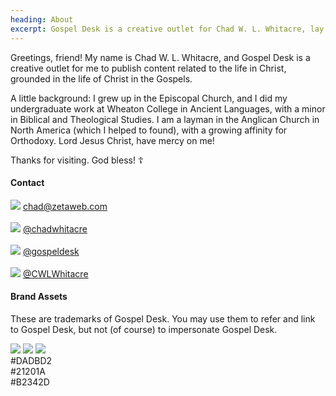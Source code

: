 ```yaml
---
heading: About
excerpt: Gospel Desk is a creative outlet for Chad W. L. Whitacre, lay theologian.
---
```


Greetings, friend! My name is Chad W. L. Whitacre, and Gospel Desk is a
creative outlet for me to publish content related to the life in Christ,
grounded in the life of Christ in the Gospels.

A little background: I grew up in the Episcopal Church, and I did my
undergraduate work at Wheaton College in Ancient Languages, with a minor in
Biblical and Theological Studies. I am a layman in the Anglican Church in North
America (which I helped to found), with a growing affinity for Orthodoxy. Lord
Jesus Christ, have mercy on me!

Thanks for visiting. God bless! ☦️


#### Contact

<div>
  <img src="/assets/images/social-icon-email.svg" class="social-icon">
  <a href="mailto:chad@zetaweb.com">chad@zetaweb.com</a>
  <br><br>
  <img src="/assets/images/social-icon-facebook.svg" class="social-icon">
  <a href="https://www.facebook.com/chadwhitacre">
    @chadwhitacre
  </a>
  <br><br>
  <img src="/assets/images/social-icon-instagram.svg" class="social-icon">
  <a href="https://www.instagram.com/gospeldesk/">
    @gospeldesk
  </a>
  <br><br>
  <img src="/assets/images/social-icon-twitter.svg" class="social-icon">
  <a href="https://twitter.com/CWLWhitacre">
    @CWLWhitacre
  </a>
</div>


#### Brand Assets

These are trademarks of Gospel Desk. You may use them to refer and link to
Gospel Desk, but not (of course) to impersonate Gospel Desk.

<style>
  .content .assets a {
    display: block;
    float: left;
    margin: 12pt 5% 5% 0;
    width: 30%;
    border: 1px solid #21201A;
  }
  .content .assets a:last-of-type {
    margin-right: 0;
  }
  .content .assets a img {
    margin: 0;
  }
  .content .assets .color {
    font: normal 12pt/12pt monospace;
    padding: 12pt 0;
    text-align: center;
  }
</style>

<div class="assets">
  <a href="gospel-desk-logo.svg" class="brand-asset"><img src="gospel-desk-logo.svg"></a>
  <a href="gospel-desk-compact.svg" class="brand-asset"><img src="gospel-desk-compact.svg"></a>
  <a href="gospel-desk-icon.svg" class="brand-asset"><img src="gospel-desk-icon.svg"></a>
</div>

<div class="clear"></div>

<style>
  .content .assets .white { background: #DADBD2; }
  .content .assets .black { background: #21201A; color: #DADBD2; }
  .content .assets .red   { background: #B2342D; color: #DADBD2; }
</style>

<div class="assets">
  <div class="color white">#DADBD2</div>
  <div class="color black">#21201A</div>
  <div class="color red">#B2342D</div>
</div>

<div class="clear"></div>
